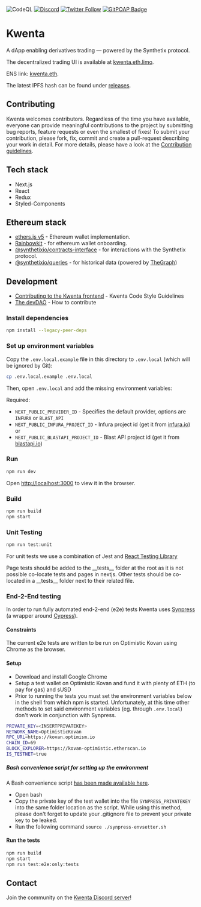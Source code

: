 ![CodeQL](https://github.com/kwenta/kwenta/workflows/CodeQL/badge.svg?branch=perps-v2) [![Discord](https://img.shields.io/discord/413890591840272394.svg?color=768AD4&label=discord&logo=https%3A%2F%2Fdiscordapp.com%2Fassets%2F8c9701b98ad4372b58f13fd9f65f966e.svg)](https://discordapp.com/channels/413890591840272394/)
[![Twitter Follow](https://img.shields.io/twitter/follow/kwenta_io.svg?label=kwenta_io&style=social)](https://twitter.com/kwenta_io)
[![GitPOAP Badge](https://public-api.gitpoap.io/v1/repo/Kwenta/kwenta/badge)](https://www.gitpoap.io/gh/Kwenta/kwenta)

# Kwenta

A dApp enabling derivatives trading — powered by the Synthetix protocol.

The decentralized trading UI is available at [kwenta.eth.limo](https://kwenta.eth.limo).

ENS link: [kwenta.eth](https://app.ens.domains/name/kwenta.eth).

The latest IPFS hash can be found under [releases](https://github.com/Kwenta/kwenta/releases).

## Contributing

Kwenta welcomes contributors. Regardless of the time you have available, everyone can provide meaningful contributions to the project by submitting bug reports, feature requests or even the smallest of fixes! To submit your contribution, please fork, fix, commit and create a pull-request describing your work in detail. For more details, please have a look at the [Contribution guidelines](CONTRIBUTING.md).

## Tech stack

- Next.js
- React
- Redux
- Styled-Components

## Ethereum stack

- [ethers.js v5](https://github.com/ethers-io/ethers.js) - Ethereum wallet implementation.
- [Rainbowkit](https://github.com/rainbow-me/rainbowkit) - for ethereum wallet onboarding.
- [@synthetixio/contracts-interface](https://github.com/Synthetixio/js-monorepo/tree/master/packages/contracts-interface) - for interactions with the Synthetix protocol.
- [@synthetixio/queries](https://github.com/Synthetixio/js-monorepo/tree/master/packages/queries) - for historical data (powered by [TheGraph](https://thegraph.com/))

## Development

- [Contributing to the Kwenta frontend](https://docs.kwenta.io/developers/contributing-to-the-kwenta-frontend) - Kwenta Code Style Guidelines
- [The devDAO](https://docs.kwenta.io/developers/devdao-contribute) - How to contribute

### Install dependencies

```bash
npm install --legacy-peer-deps
```

### Set up environment variables

Copy the `.env.local.example` file in this directory to `.env.local` (which will be ignored by Git):

```bash
cp .env.local.example .env.local
```

Then, open `.env.local` and add the missing environment variables:

Required:

- `NEXT_PUBLIC_PROVIDER_ID` - Specifies the default provider, options are `INFURA` or `BLAST_API`
- `NEXT_PUBLIC_INFURA_PROJECT_ID` - Infura project id (get it from [infura.io](https://infura.io/)) or
- `NEXT_PUBLIC_BLASTAPI_PROJECT_ID` - Blast API project id (get it from [blastapi.io](https://blastapi.io/))

### Run

```bash
npm run dev
```

Open [http://localhost:3000](http://localhost:3000) to view it in the browser.

### Build

```bash
npm run build
npm start
```

### Unit Testing

```bash
npm run test:unit
```

For unit tests we use a combination of Jest and [React Testing Library](https://testing-library.com/docs/react-testing-library/intro/)

Page tests should be added to the \_\_tests\_\_ folder at the root as it is not possible co-locate tests and pages in nextjs. Other tests should be co-located in a \_\_tests\_\_ folder next to their related file.

### End-2-End testing

In order to run fully automated end-2-end (e2e) tests Kwenta uses [Synpress](https://github.com/Synthetixio/synpress) (a wrapper around [Cypress](https://www.cypress.io/)).

#### Constraints

The current e2e tests are written to be run on Optimistic Kovan using Chrome as the browser.

#### Setup

- Download and install Google Chrome
- Setup a test wallet on Optimistic Kovan and fund it with plenty of ETH (to pay for gas) and sUSD
- Prior to running the tests you must set the environment variables below in the shell from which npm is started. Unfortunately, at this time other methods to set said environment variables (eg. through `.env.local`) don't work in conjunction with Synpress.

```bash
PRIVATE_KEY=<INSERTPRIVATEKEY>
NETWORK_NAME=OptimisticKovan
RPC_URL=https://kovan.optimism.io
CHAIN_ID=69
BLOCK_EXPLORER=https://kovan-optimistic.etherscan.io
IS_TESTNET=true
```

##### Bash convenience script for setting up the environment

A Bash convenience script [has been made available here](https://gist.github.com/raffiegang/b24a6b97bcd054645abf59be852bc88d).

- Open bash
- Copy the private key of the test wallet into the file `SYNPRESS_PRIVATEKEY` into the same folder location as the script. While using this method, please don't forget to update your .gitignore file to prevent your private key to be leaked.
- Run the following command `source ./synpress-envsetter.sh`

#### Run the tests

```bash
npm run build
npm start
npm run test:e2e:only:tests
```

## Contact

Join the community on the [Kwenta Discord server](https://discord.gg/kwentaio)!

